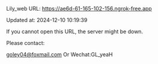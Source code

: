 Lily_web URL: https://ae6d-61-165-102-156.ngrok-free.app

Updated at: 2024-12-10 10:19:39

If you cannot open this URL, the server might be down.

Please contact: 

goley04@foxmail.com Or Wechat:GL_yeaH